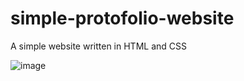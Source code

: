 # simple-protofolio-website
A simple website written in HTML and CSS

![image](https://user-images.githubusercontent.com/96151955/151645553-8a29b53d-170e-45bc-a08a-2f714ff14ff4.png)
